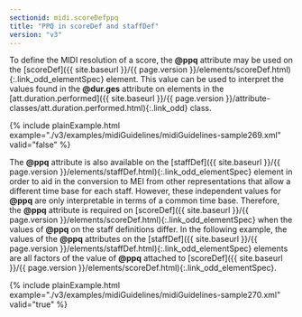 ```yaml
---
sectionid: midi.scoreDefppq
title: "PPQ in scoreDef and staffDef"
version: "v3"
---
```




To define the MIDI resolution of a score, the **@ppq** attribute may be used on the [scoreDef]({{ site.baseurl }}/{{ page.version }}/elements/scoreDef.html){:.link_odd_elementSpec} element. This value can be used to interpret the values found in
the **@dur.ges** attribute on elements in the [att.duration.performed]({{ site.baseurl }}/{{ page.version }}/attribute-classes/att.duration.performed.html){:.link_odd} class.


{% include plainExample.html example="./v3/examples/midiGuidelines/midiGuidelines-sample269.xml" valid="false" %}



The **@ppq** attribute is also available on the [staffDef]({{ site.baseurl }}/{{ page.version }}/elements/staffDef.html){:.link_odd_elementSpec} element
in order to aid in the conversion to MEI from other representations that allow a different
time base for each staff. However, these independent values for **@ppq** are only
interpretable in terms of a common time base. Therefore, the **@ppq** attribute is
required on [scoreDef]({{ site.baseurl }}/{{ page.version }}/elements/scoreDef.html){:.link_odd_elementSpec} when the values of **@ppq** on the staff
definitions differ. In the following example, the values of the **@ppq** attributes on
the [staffDef]({{ site.baseurl }}/{{ page.version }}/elements/staffDef.html){:.link_odd_elementSpec} elements are all factors of the value of **@ppq**
attached to [scoreDef]({{ site.baseurl }}/{{ page.version }}/elements/scoreDef.html){:.link_odd_elementSpec}. 


{% include plainExample.html example="./v3/examples/midiGuidelines/midiGuidelines-sample270.xml" valid="true" %}



